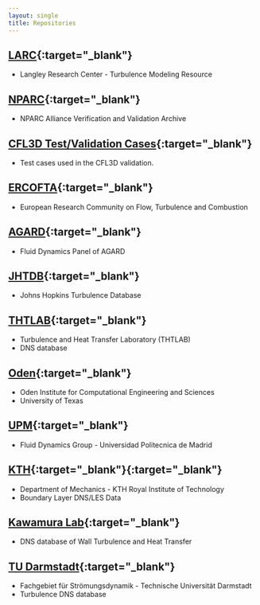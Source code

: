 ```yaml
---
layout: single
title: Repositories
---
```



## [LARC](https://turbmodels.larc.nasa.gov/){:target="_blank"}
* Langley Research Center - Turbulence Modeling Resource


## [NPARC](https://www.grc.nasa.gov/WWW/wind/valid/archive.html){:target="_blank"}
* NPARC Alliance Verification and Validation Archive


## [CFL3D Test/Validation Cases](https://cfl3d.larc.nasa.gov/Cfl3dv6/cfl3dv6_testcases.html){:target="_blank"}
* Test cases used in the CFL3D validation.


## [ERCOFTA](http://cfd.mace.manchester.ac.uk/ercoftac/doku.php){:target="_blank"}
* European Research Community on Flow, Turbulence and Combustion


## [AGARD](https://torroja.dmt.upm.es/turbdata/agard/){:target="_blank"}
* Fluid Dynamics Panel of AGARD


## [JHTDB](http://turbulence.pha.jhu.edu/){:target="_blank"}
* Johns Hopkins Turbulence Database


## [THTLAB](https://thtlab.jp/){:target="_blank"}
* Turbulence and Heat Transfer Laboratory (THTLAB)
* DNS database


## [Oden](https://turbulence.oden.utexas.edu/){:target="_blank"}
* Oden Institute for Computational Engineering and Sciences
* University of Texas


## [UPM](https://torroja.dmt.upm.es/turbdata/){:target="_blank"}
* Fluid Dynamics Group - Universidad Politecnica de Madrid


## [KTH](https://www.mech.kth.se/~pschlatt/DATA/){:target="_blank"}{:target="_blank"}
* Department of Mechanics - KTH Royal Institute of Technology
* Boundary Layer DNS/LES Data


## [Kawamura Lab](https://www.rs.tus.ac.jp/t2lab/db/){:target="_blank"}
* DNS database of Wall Turbulence and Heat Transfer


## [TU Darmstadt](https://www.fdy.tu-darmstadt.de/fdyresearch/dns/direkte_numerische_simulation.en.jsp){:target="_blank"}
* Fachgebiet für Strömungsdynamik - Technische Universität Darmstadt
* Turbulence DNS database